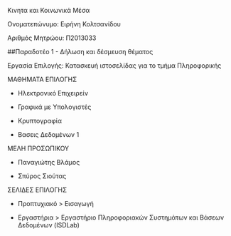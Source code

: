 Κινητα και Κοινωνικά Μέσα

Ονοματεπώνυμο: Ειρήνη Κολτσανίδου

Αριθμός Μητρώου: Π2013033

##Παραδοτέο 1 - Δήλωση και δέσμευση θέματος

Εργασία Επιλογής: Κατασκευή ιστοσελίδας για το τμήμα Πληροφορικής

ΜΑΘΗΜΑΤΑ ΕΠΙΛΟΓΗΣ
 
 + Ηλεκτρονικό Επιχειρείν
 
 + Γραφικά με Υπολογιστές
 
 + Κρυπτογραφία
 
 + Βασεις Δεδομένων 1
 
 ΜΕΛΗ ΠΡΟΣΩΠΙΚΟΥ
 
 + Παναγιώτης Βλάμος
 
 + Σπύρος Σιούτας
 
 ΣΕΛΙΔΕΣ ΕΠΙΛΟΓΗΣ
 
 + Προπτυχιακό > Εισαγωγή
 
 + Εργαστήρια > Εργαστήριο Πληροφοριακών Συστημάτων και Βάσεων Δεδομένων (ISDLab)
